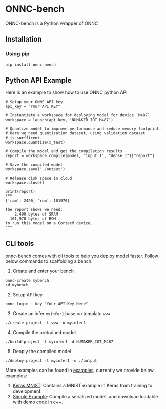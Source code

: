 # ONNC-bench

ONNC-bench is a Python wrapper of ONNC

## Installation

### Using pip
```
pip install onnc-bench

```

## Python API Example
Here is an example to show how to use ONNC python API
```
# Setup your ONNC API key
api_key = "Your API KEY"

# Instantiate a workspace for deploying model for device `M487`
workspace = launch(api_key, 'NUMAKER_IOT_M487')

# Quantize model to improve performance and reduce memory footprint.
# Here we need quantization dataset, using validation dataset
# is surfficent.
workspace.quantize(x_test)

# Compile the model and get the compilation results
report = workspace.compile(model, "input_1", "dense_1")["report"]

# Save the compiled model
workspace.save('./output')

# Release disk space in cloud
workspace.close()

print(report)
"""
{'ram': 2490, 'rom': 101970}

The report shows we need:
    2,490 bytes of SRAM
  101,970 bytes of ROM
to run this model on a CortexM device.
"""
```

## CLI tools
onnc-bench comes with cli tools to help you deploy model faster.
Follow below commands to scaffolding a bench.

1. Create and enter your bench
```
onnc-create mybench
cd mybench
```

2. Setup API key
```
onnc-login --key "Your-API-Key-Here"
```

3. Create an infer `myinfer1` base on template `vww`
```
./create-project -t vww -o myinfer1
```

4. Compile the pretrained model 
```
./build-project -t myinfer1 -d NUMAKER_IOT_M487
```

5. Deoply the compiled model 
```
./deploy-project -t myinfer1 -o ./output
```

More examples can be found in [examples](https://git.skymizer.com/nnuxe/api-client/-/tree/master/examples), currently we provide below examples:

1. [Keras MNIST](https://git.skymizer.com/nnuxe/api-client/-/tree/master/examples/keras): Contains a MNIST example in Keras from training to development.
2. [Simple Example](https://git.skymizer.com/nnuxe/api-client/-/tree/master/examples/serialized): Compile a serialized model, and download loadable with demo code in c++.
